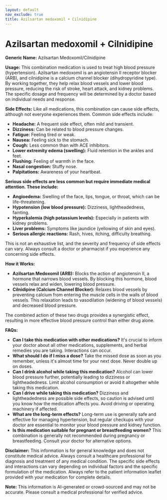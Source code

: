 ```yaml
---
layout: default
nav_exclude: true
title: Azilsartan medoxomil + Cilnidipine
---
```


# Azilsartan medoxomil + Cilnidipine

**Generic Name:** Azilsartan Medoxomil/Cilnidipine

**Usage:** This combination medication is used to treat high blood pressure (hypertension).  Azilsartan medoxomil is an angiotensin II receptor blocker (ARB), and cilnidipine is a calcium channel blocker (dihydropyridine type).  By working together, they help relax blood vessels and lower blood pressure, reducing the risk of stroke, heart attack, and kidney problems.  The specific dosage and frequency will be determined by a doctor based on individual needs and response.

**Side Effects:**  Like all medications, this combination can cause side effects, although not everyone experiences them. Common side effects include:

* **Headache:**  A frequent side effect, often mild and transient.
* **Dizziness:** Can be related to blood pressure changes.
* **Fatigue:** Feeling tired or weak.
* **Nausea:** Feeling sick to the stomach.
* **Cough:** Less common than with ACE inhibitors.
* **Lower extremity edema (swelling):**  Fluid retention in the ankles and feet.
* **Flushing:** Feeling of warmth in the face.
* **Nasal congestion:** Stuffy nose.
* **Palpitations:**  Awareness of your heartbeat.


**Serious side effects are less common but require immediate medical attention. These include:**

* **Angioedema:** Swelling of the face, lips, tongue, or throat, which can be life-threatening.
* **Hypotension (low blood pressure):**  Dizziness, lightheadedness, fainting.
* **Hyperkalemia (high potassium levels):**  Especially in patients with kidney problems.
* **Liver problems:**  Symptoms like jaundice (yellowing of skin and eyes).
* **Serious allergic reactions:**  Rash, hives, itching, difficulty breathing.


This is not an exhaustive list, and the severity and frequency of side effects can vary.  Always consult a doctor or pharmacist if you experience any concerning side effects.

**How it Works:**

* **Azilsartan Medoxomil (ARB):** Blocks the action of angiotensin II, a hormone that narrows blood vessels. By blocking this hormone, blood vessels relax and widen, lowering blood pressure.
* **Cilnidipine (Calcium Channel Blocker):** Relaxes blood vessels by preventing calcium from entering the muscle cells in the walls of blood vessels. This relaxation leads to vasodilation (widening of blood vessels) and decreased blood pressure.

The combined action of these two drugs provides a synergistic effect, resulting in more effective blood pressure control than either drug alone.

**FAQs:**

* **Can I take this medication with other medications?**  It's crucial to inform your doctor about all other medications, supplements, and herbal remedies you are taking.  Interactions can occur.
* **What should I do if I miss a dose?**  Take the missed dose as soon as you remember, unless it's almost time for your next dose.  Never double up on doses.
* **Can I drink alcohol while taking this medication?**  Alcohol can lower blood pressure further, potentially leading to dizziness or lightheadedness.  Limit alcohol consumption or avoid it altogether while taking this medication.
* **Can I drive while taking this medication?** Dizziness and lightheadedness are possible side effects, so caution is advised until you know how the medication affects you.  Avoid driving or operating machinery if affected.
* **What are the long-term effects?**  Long-term use is generally safe and effective for managing hypertension, but regular checkups with your doctor are essential to monitor your blood pressure and kidney function.
* **Is this medication suitable for pregnant or breastfeeding women?** This combination is generally not recommended during pregnancy or breastfeeding.  Consult your doctor for alternative options.


**Disclaimer:** This information is for general knowledge and does not constitute medical advice. Always consult a healthcare professional for diagnosis and treatment of any medical condition.  The specific side effects and interactions can vary depending on individual factors and the specific formulation of the medication.  Always refer to the patient information leaflet provided with your medication for complete details.


**Note:** This information is AI-generated or crowd-sourced and may not be accurate. Please consult a medical professional for verified advice.
